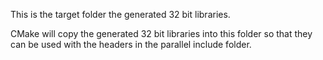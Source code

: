 This is the target folder the generated 32 bit libraries.

CMake will copy the generated 32 bit libraries into this folder so that they can
be used with the headers in the parallel include folder. 